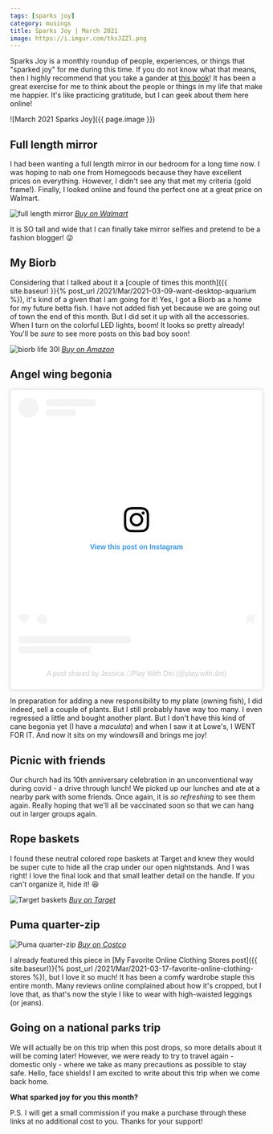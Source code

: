 ```yaml
---
tags: [sparks joy]
category: musings
title: Sparks Joy | March 2021
image: https://i.imgur.com/tksJZZl.png
---
```

Sparks Joy is a monthly roundup of people, experiences, or things that "sparked joy" for me during this time. If you do not know what that means, then I highly recommend that you take a gander at [this book](https://amzn.to/38Jz7ur)! It has been a great exercise for me to think about the people or things in my life that make me happier. It's like practicing gratitude, but I can geek about them here online!

![March 2021 Sparks Joy]({{ page.image }})

## Full length mirror
I had been wanting a full length mirror in our bedroom for a long time now. I was hoping to nab one from Homegoods because they have excellent prices on everything. However, I didn't see any that met my criteria (gold frame!). Finally, I looked online and found the perfect one at a great price on Walmart.
   
![full length mirror](https://i5.walmartimages.com/asr/4579ac8b-9944-4a36-9290-3de35a0bcfe8.588e8bcb7afec7979c43c6f1ef5b0ea1.jpeg?odnWidth=undefined&odnHeight=undefined&odnBg=ffffff)
*[Buy on Walmart](https://www.walmart.com/ip/Better-Homes-and-Gardens-Gold-Metal-Leaner-Mirror/776599050?wl13=1800&selectedSellerId=0&irgwc=1&sourceid=imp_U5k1ypyakxyLRZmwUx0Mo3Z2UkEQpO3tw1-Ny00&veh=aff&wmlspartner=imp_10579&clickid=U5k1ypyakxyLRZmwUx0Mo3Z2UkEQpO3tw1-Ny00&sharedid=&affiliates_ad_id=565706&campaign_id=9383)*

It is SO tall and wide that I can finally take mirror selfies and pretend to be a fashion blogger! :stuck_out_tongue_winking_eye:

## My Biorb
Considering that I talked about it a [couple of times this month]({{ site.baseurl }}{% post_url /2021/Mar/2021-03-09-want-desktop-aquarium %}), it's kind of a given that I am going for it! Yes, I got a Biorb as a home for my future betta fish. I have not added fish yet because we are going out of town the end of this month. But I did set it up with all the accessories. When I turn on the colorful LED lights, boom! It looks so pretty already! You'll be *sure* to see more posts on this bad boy soon!

![biorb life 30l](https://cdn.shopify.com/s/files/1/2964/8010/products/48444_03_1728x.jpg?v=1584130374)
*[Buy on Amazon](https://amzn.to/38L8ENe)*

## Angel wing begonia
<div align="center">
    <blockquote class="instagram-media" data-instgrm-permalink="https://www.instagram.com/p/CMzmlLBA24Q/?utm_source=ig_embed&amp;utm_campaign=loading" data-instgrm-version="13" style=" background:#FFF; border:0; border-radius:3px; box-shadow:0 0 1px 0 rgba(0,0,0,0.5),0 1px 10px 0 rgba(0,0,0,0.15); margin: 1px; max-width:540px; min-width:326px; padding:0; width:99.375%; width:-webkit-calc(100% - 2px); width:calc(100% - 2px);"><div style="padding:16px;"> <a href="https://www.instagram.com/p/CMzmlLBA24Q/?utm_source=ig_embed&amp;utm_campaign=loading" style=" background:#FFFFFF; line-height:0; padding:0 0; text-align:center; text-decoration:none; width:100%;" target="_blank"> <div style=" display: flex; flex-direction: row; align-items: center;"> <div style="background-color: #F4F4F4; border-radius: 50%; flex-grow: 0; height: 40px; margin-right: 14px; width: 40px;"></div> <div style="display: flex; flex-direction: column; flex-grow: 1; justify-content: center;"> <div style=" background-color: #F4F4F4; border-radius: 4px; flex-grow: 0; height: 14px; margin-bottom: 6px; width: 100px;"></div> <div style=" background-color: #F4F4F4; border-radius: 4px; flex-grow: 0; height: 14px; width: 60px;"></div></div></div><div style="padding: 19% 0;"></div> <div style="display:block; height:50px; margin:0 auto 12px; width:50px;"><svg width="50px" height="50px" viewBox="0 0 60 60" version="1.1" xmlns="https://www.w3.org/2000/svg" xmlns:xlink="https://www.w3.org/1999/xlink"><g stroke="none" stroke-width="1" fill="none" fill-rule="evenodd"><g transform="translate(-511.000000, -20.000000)" fill="#000000"><g><path d="M556.869,30.41 C554.814,30.41 553.148,32.076 553.148,34.131 C553.148,36.186 554.814,37.852 556.869,37.852 C558.924,37.852 560.59,36.186 560.59,34.131 C560.59,32.076 558.924,30.41 556.869,30.41 M541,60.657 C535.114,60.657 530.342,55.887 530.342,50 C530.342,44.114 535.114,39.342 541,39.342 C546.887,39.342 551.658,44.114 551.658,50 C551.658,55.887 546.887,60.657 541,60.657 M541,33.886 C532.1,33.886 524.886,41.1 524.886,50 C524.886,58.899 532.1,66.113 541,66.113 C549.9,66.113 557.115,58.899 557.115,50 C557.115,41.1 549.9,33.886 541,33.886 M565.378,62.101 C565.244,65.022 564.756,66.606 564.346,67.663 C563.803,69.06 563.154,70.057 562.106,71.106 C561.058,72.155 560.06,72.803 558.662,73.347 C557.607,73.757 556.021,74.244 553.102,74.378 C549.944,74.521 548.997,74.552 541,74.552 C533.003,74.552 532.056,74.521 528.898,74.378 C525.979,74.244 524.393,73.757 523.338,73.347 C521.94,72.803 520.942,72.155 519.894,71.106 C518.846,70.057 518.197,69.06 517.654,67.663 C517.244,66.606 516.755,65.022 516.623,62.101 C516.479,58.943 516.448,57.996 516.448,50 C516.448,42.003 516.479,41.056 516.623,37.899 C516.755,34.978 517.244,33.391 517.654,32.338 C518.197,30.938 518.846,29.942 519.894,28.894 C520.942,27.846 521.94,27.196 523.338,26.654 C524.393,26.244 525.979,25.756 528.898,25.623 C532.057,25.479 533.004,25.448 541,25.448 C548.997,25.448 549.943,25.479 553.102,25.623 C556.021,25.756 557.607,26.244 558.662,26.654 C560.06,27.196 561.058,27.846 562.106,28.894 C563.154,29.942 563.803,30.938 564.346,32.338 C564.756,33.391 565.244,34.978 565.378,37.899 C565.522,41.056 565.552,42.003 565.552,50 C565.552,57.996 565.522,58.943 565.378,62.101 M570.82,37.631 C570.674,34.438 570.167,32.258 569.425,30.349 C568.659,28.377 567.633,26.702 565.965,25.035 C564.297,23.368 562.623,22.342 560.652,21.575 C558.743,20.834 556.562,20.326 553.369,20.18 C550.169,20.033 549.148,20 541,20 C532.853,20 531.831,20.033 528.631,20.18 C525.438,20.326 523.257,20.834 521.349,21.575 C519.376,22.342 517.703,23.368 516.035,25.035 C514.368,26.702 513.342,28.377 512.574,30.349 C511.834,32.258 511.326,34.438 511.181,37.631 C511.035,40.831 511,41.851 511,50 C511,58.147 511.035,59.17 511.181,62.369 C511.326,65.562 511.834,67.743 512.574,69.651 C513.342,71.625 514.368,73.296 516.035,74.965 C517.703,76.634 519.376,77.658 521.349,78.425 C523.257,79.167 525.438,79.673 528.631,79.82 C531.831,79.965 532.853,80.001 541,80.001 C549.148,80.001 550.169,79.965 553.369,79.82 C556.562,79.673 558.743,79.167 560.652,78.425 C562.623,77.658 564.297,76.634 565.965,74.965 C567.633,73.296 568.659,71.625 569.425,69.651 C570.167,67.743 570.674,65.562 570.82,62.369 C570.966,59.17 571,58.147 571,50 C571,41.851 570.966,40.831 570.82,37.631"></path></g></g></g></svg></div><div style="padding-top: 8px;"> <div style=" color:#3897f0; font-family:Arial,sans-serif; font-size:14px; font-style:normal; font-weight:550; line-height:18px;"> View this post on Instagram</div></div><div style="padding: 12.5% 0;"></div> <div style="display: flex; flex-direction: row; margin-bottom: 14px; align-items: center;"><div> <div style="background-color: #F4F4F4; border-radius: 50%; height: 12.5px; width: 12.5px; transform: translateX(0px) translateY(7px);"></div> <div style="background-color: #F4F4F4; height: 12.5px; transform: rotate(-45deg) translateX(3px) translateY(1px); width: 12.5px; flex-grow: 0; margin-right: 14px; margin-left: 2px;"></div> <div style="background-color: #F4F4F4; border-radius: 50%; height: 12.5px; width: 12.5px; transform: translateX(9px) translateY(-18px);"></div></div><div style="margin-left: 8px;"> <div style=" background-color: #F4F4F4; border-radius: 50%; flex-grow: 0; height: 20px; width: 20px;"></div> <div style=" width: 0; height: 0; border-top: 2px solid transparent; border-left: 6px solid #f4f4f4; border-bottom: 2px solid transparent; transform: translateX(16px) translateY(-4px) rotate(30deg)"></div></div><div style="margin-left: auto;"> <div style=" width: 0px; border-top: 8px solid #F4F4F4; border-right: 8px solid transparent; transform: translateY(16px);"></div> <div style=" background-color: #F4F4F4; flex-grow: 0; height: 12px; width: 16px; transform: translateY(-4px);"></div> <div style=" width: 0; height: 0; border-top: 8px solid #F4F4F4; border-left: 8px solid transparent; transform: translateY(-4px) translateX(8px);"></div></div></div> <div style="display: flex; flex-direction: column; flex-grow: 1; justify-content: center; margin-bottom: 24px;"> <div style=" background-color: #F4F4F4; border-radius: 4px; flex-grow: 0; height: 14px; margin-bottom: 6px; width: 224px;"></div> <div style=" background-color: #F4F4F4; border-radius: 4px; flex-grow: 0; height: 14px; width: 144px;"></div></div></a><p style=" color:#c9c8cd; font-family:Arial,sans-serif; font-size:14px; line-height:17px; margin-bottom:0; margin-top:8px; overflow:hidden; padding:8px 0 7px; text-align:center; text-overflow:ellipsis; white-space:nowrap;"><a href="https://www.instagram.com/p/CMzmlLBA24Q/?utm_source=ig_embed&amp;utm_campaign=loading" style=" color:#c9c8cd; font-family:Arial,sans-serif; font-size:14px; font-style:normal; font-weight:normal; line-height:17px; text-decoration:none;" target="_blank">A post shared by Jessica 🌿Play With Dirt (@play.with.dirt)</a></p></div></blockquote> <script async src="//www.instagram.com/embed.js"></script>
</div>

In preparation for adding a new responsibility to my plate (owning fish), I did indeed, sell a couple of plants. But I still probably have way too many. I even regressed a little and bought another plant. But I don't have this kind of cane begonia yet (I have a *maculata*) and when I saw it at Lowe's, I WENT FOR IT. And now it sits on my windowsill and brings me joy!

## Picnic with friends
Our church had its 10th anniversary celebration in an unconventional way during covid - a drive through lunch! We picked up our lunches and ate at a nearby park with some friends. Once again, it is *so refreshing* to see them again. Really hoping that we'll all be vaccinated soon so that we can hang out in larger groups again.

## Rope baskets
I found these neutral colored rope baskets at Target and knew they would be super cute to hide all the crap under our open nightstands. And I was right! I love the final look and that small leather detail on the handle. If you can't organize it, hide it! :laughing:

![Target baskets](https://target.scene7.com/is/image/Target/GUEST_c713f5f5-b42a-46dd-aa00-9e869f853012?wid=1698&hei=1698&fmt=webp)
*[Buy on Target](https://goto.target.com/kjjQo0)*

## Puma quarter-zip
![Puma quarter-zip](https://richmedia.ca-richimage.com/ImageDelivery/imageService?profileId=12026540&id=1566246&recipeId=728)
*[Buy on Costco](https://www.costco.com/puma-ladies'-half-zip-pullover.product.100665790.html)*

I already featured this piece in [My Favorite Online Clothing Stores post]({{ site.baseurl}}{% post_url /2021/Mar/2021-03-17-favorite-online-clothing-stores %}), but I love it so much! It has been a comfy wardrobe staple this entire month. Many reviews online complained about how it's cropped, but I love that, as that's now the style I like to wear with high-waisted leggings (or jeans).

## Going on a national parks trip
We will actually be on this trip when this post drops, so more details about it will be coming later! However, we were ready to try to travel again - domestic only - where we take as many precautions as possible to stay safe. Hello, face shields! I am excited to write about this trip when we come back home.

**What sparked joy for you this month?**

P.S. I will get a small commission if you make a purchase through these links at no additional cost to you. Thanks for your support!